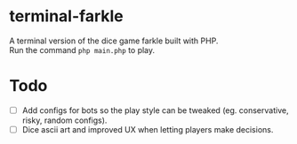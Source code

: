 # terminal-farkle
A terminal version of the dice game farkle built with PHP.\
Run the command `php main.php` to play.

# Todo
- [ ] Add configs for bots so the play style can be tweaked (eg. conservative, risky, random configs).
- [ ] Dice ascii art and improved UX when letting players make decisions.
